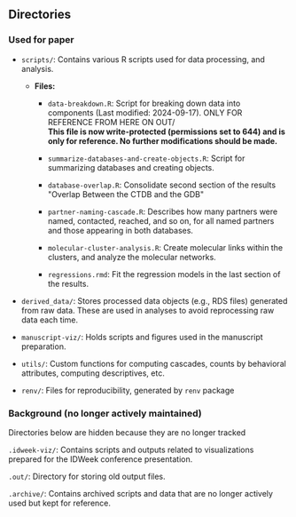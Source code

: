 ## Directories

### Used for paper

- `scripts/`: Contains various R scripts used for data processing, and analysis.

  - **Files:**
      - `data-breakdown.R`: Script for breaking down data into components (Last modified: 2024-09-17). ONLY FOR REFERENCE FROM HERE ON OUT/  
      **This file is now write-protected (permissions set to 644) and is only for reference. No further modifications should be made.**  

      - `summarize-databases-and-create-objects.R`: Script for summarizing databases and creating objects.

      - `database-overlap.R`: Consolidate second section of the results "Overlap Between the CTDB and the GDB"

      - `partner-naming-cascade.R`: Describes how many partners were named, contacted, reached, and so on, for all named partners and those appearing in both databases. 

      - `molecular-cluster-analysis.R`: Create molecular links within the clusters, and analyze the molecular networks. 

      - `regressions.rmd`: Fit the regression models in the last section of the results.

- `derived_data/`: Stores processed data objects (e.g., RDS files) generated from raw data. These are used in analyses to avoid reprocessing raw data each time.

- `manuscript-viz/`: Holds scripts and figures used in the manuscript preparation.

- `utils/`: Custom functions for computing cascades, counts by behavioral attributes, computing descriptives, etc. 

- `renv/`: Files for reproducibility, generated by `renv` package


### Background (no longer actively maintained)

Directories below are hidden because they are no longer tracked

`.idweek-viz/`: Contains scripts and outputs related to visualizations prepared for the IDWeek conference presentation.

`.out/`: Directory for storing old output files.

`.archive/`: Contains archived scripts and data that are no longer actively used but kept for reference.
